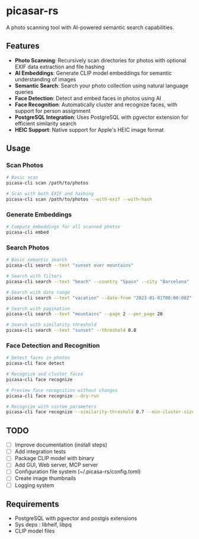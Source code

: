 # picasar-rs 

A photo scanning tool with AI-powered semantic search capabilities.

## Features

- **Photo Scanning**: Recursively scan directories for photos with optional EXIF data extraction and file hashing
- **AI Embeddings**: Generate CLIP model embeddings for semantic understanding of images
- **Semantic Search**: Search your photo collection using natural language queries
- **Face Detection**: Detect and embed faces in photos using AI
- **Face Recognition**: Automatically cluster and recognize faces, with support for person assignment
- **PostgreSQL Integration**: Uses PostgreSQL with pgvector extension for efficient similarity search
- **HEIC Support**: Native support for Apple's HEIC image format

## Usage

### Scan Photos
```bash
# Basic scan
picasa-cli scan /path/to/photos

# Scan with both EXIF and hashing
picasa-cli scan /path/to/photos --with-exif --with-hash
```

### Generate Embeddings
```bash
# Compute embeddings for all scanned photos
picasa-cli embed
```

### Search Photos
```bash
# Basic semantic search
picasa-cli search --text "sunset over mountains"

# Search with filters
picasa-cli search --text "beach" --country "Spain" --city "Barcelona"

# Search with date range
picasa-cli search --text "vacation" --date-from "2023-01-01T00:00:00Z" --date-to "2023-12-31T23:59:59Z"

# Search with pagination
picasa-cli search --text "mountains" --page 2 --per_page 20

# Search with similarity threshold
picasa-cli search --text "sunset" --threshold 0.8
```

### Face Detection and Recognition
```bash
# Detect faces in photos
picasa-cli face detect

# Recognize and cluster faces
picasa-cli face recognize

# Preview face recognition without changes
picasa-cli face recognize --dry-run

# Recognize with custom parameters
picasa-cli face recognize --similarity-threshold 0.7 --min-cluster-size 5 --auto-assign-threshold 0.9
```

## TODO

- [ ] Improve documentation (install steps)
- [ ] Add integration tests
- [ ] Package CLIP model with binary
- [ ] Add GUI, Web server, MCP server
- [ ] Configuration file system (~/.picasa-rs/config.toml)
- [ ] Create image thumbnails
- [ ] Logging system

## Requirements

- PostgreSQL with pgvector and postgis extensions
- Sys deps : libheif, libpq
- CLIP model files
